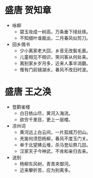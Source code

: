 # 盛唐 贺知章
+ 咏柳
    + 碧玉妆成一树高，万条垂下绿丝绦。
    + 不知细叶谁裁出，二月春风似剪刀。
+ 回乡偶书
    + 少小离家老大回，乡音无改鬓毛衰。
    + 儿童相见不相识，笑问客从何处来。
    + 离别家乡岁月多，近来人事半消磨。
    + 惟有门前镜湖水，春风不改旧时波。
# 盛唐 王之涣
+ 登鹳雀楼
    + 白日依山尽，黄河入海流。
    + 欲穷千里目，更上一层楼。
+ 凉州词
    + 黄河远上白云间，一片孤城万仞山。
    + 羌笛何须怨杨柳，春风不度玉门关。
    + 单于北望拂云堆，杀马登坛祭几回。
    + 汉家天子今神武，不肯和亲归去来。
+ 送别
    + 杨柳东风树，青青夹御河。
    + 近来攀折苦，应为别离多。